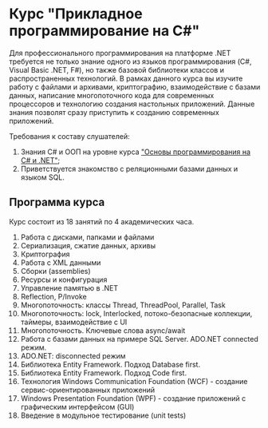 # Курс "Прикладное программирование на C#"

Для профессионального программирования на платформе .NET требуется не только знание одного из языков программирования (C#, Visual Basic .NET, F#), но также базовой библиотеки классов и распространенных технологий. В рамках данного курса вы изучите работу с файлами и архивами, криптографию, взаимодействие с базами данных, написание многопоточного кода для современных процессоров и технологию создания настольных приложений. Данные знания позволят сразу приступить к созданию современных приложений.

Требования к составу слушателей:

1. Знания C# и ООП на уровне курса ["Основы программирования на С# и .NET"](https://github.com/bazile/CSharpTraining);
2. Приветствуется знакомство с реляционными базами данных и языком SQL.

## Программа курса

Курс состоит из 18 занятий по 4 академических часа.

1. Работа с дисками, папками и файлами	
2. Сериализация, сжатие данных, архивы
3. Криптография
4. Работа с XML данными
5. Сборки (assemblies)
6. Ресурсы и конфигурация
7. Управление памятью в .NET
8. Reflection, P/Invoke
9. Многопоточность: классы Thread, ThreadPool, Parallel, Task
10. Многопоточность: lock, Interlocked, потоко-безопасные коллекции, таймеры, взаимодействие с UI
11. Многопоточность. Ключевые слова async/await
12. Работа с базами данных на примере SQL Server. ADO.NET connected режим.
13. ADO.NET: disconnected режим
14. Библиотека Entity Framework. Подход Database first.
15. Библиотека Entity Framework. Подход Code first.
16. Технология Windows Communication Foundation (WCF) - создание сервис-ориентированных приложений
17. Windows Presentation Foundation (WPF) - создание приложений с графическим интерфейсом (GUI)
18. Введение в модульное тестирование (unit tests)
